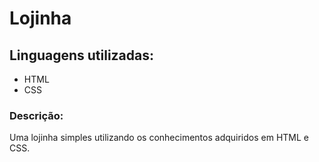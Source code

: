 # Lojinha

## Linguagens utilizadas:
* HTML
* CSS

### Descrição:
Uma lojinha simples utilizando os conhecimentos adquiridos em HTML e CSS.
